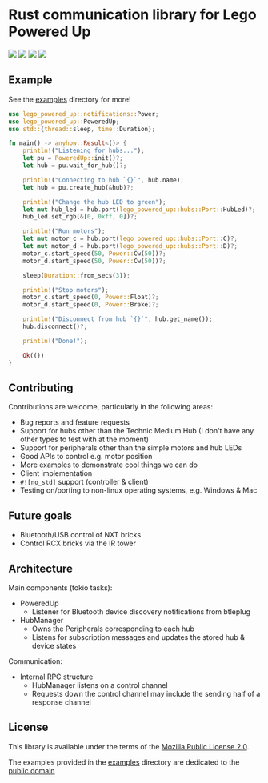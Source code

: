 # Rust communication library for Lego Powered Up

[![](https://img.shields.io/github/license/sciguy16/lego-powered-up?style=plastic)](https://choosealicense.com/licenses/mpl-2.0/)
![](https://img.shields.io/github/workflow/status/sciguy16/lego-powered-up/build?style=plastic)
[![](https://img.shields.io/crates/v/lego-powered-up?style=plastic)](https://crates.io/crates/lego-powered-up)
[![](https://img.shields.io/docsrs/lego-powered-up?style=plastic)](https://docs.rs/lego-powered-up)


## Example

See the [examples](https://github.com/sciguy16/lego-powered-up/tree/main/examples) directory for more!

```rust
use lego_powered_up::notifications::Power;
use lego_powered_up::PoweredUp;
use std::{thread::sleep, time::Duration};

fn main() -> anyhow::Result<()> {
    println!("Listening for hubs...");
    let pu = PoweredUp::init()?;
    let hub = pu.wait_for_hub()?;

    println!("Connecting to hub `{}`", hub.name);
    let hub = pu.create_hub(&hub)?;

    println!("Change the hub LED to green");
    let mut hub_led = hub.port(lego_powered_up::hubs::Port::HubLed)?;
    hub_led.set_rgb(&[0, 0xff, 0])?;

    println!("Run motors");
    let mut motor_c = hub.port(lego_powered_up::hubs::Port::C)?;
    let mut motor_d = hub.port(lego_powered_up::hubs::Port::D)?;
    motor_c.start_speed(50, Power::Cw(50))?;
    motor_d.start_speed(50, Power::Cw(50))?;

    sleep(Duration::from_secs(3));

    println!("Stop motors");
    motor_c.start_speed(0, Power::Float)?;
    motor_d.start_speed(0, Power::Brake)?;

    println!("Disconnect from hub `{}`", hub.get_name());
    hub.disconnect()?;

    println!("Done!");

    Ok(())
}
```

## Contributing
Contributions are welcome, particularly in the following areas:
* Bug reports and feature requests
* Support for hubs other than the Technic Medium Hub (I don't have any other types to test with at the moment)
* Support for peripherals other than the simple motors and hub LEDs
* Good APIs to control e.g. motor position
* More examples to demonstrate cool things we can do
* Client implementation
* `#![no_std]` support (controller & client)
* Testing on/porting to non-linux operating systems, e.g. Windows & Mac

## Future goals
* Bluetooth/USB control of NXT bricks
* Control RCX bricks via the IR tower

## Architecture

Main components (tokio tasks):

* PoweredUp
  * Listener for Bluetooth device discovery notifications from btleplug
* HubManager
  * Owns the Peripherals corresponding to each hub
  * Listens for subscription messages and updates the stored hub & device states

Communication:
* Internal RPC structure
  * HubManager listens on a control channel
  * Requests down the control channel may include the sending half of a response channel

## License
This library is available under the terms of the [Mozilla Public License 2.0](https://choosealicense.com/licenses/mpl-2.0/).

The examples provided in the [examples](https://github.com/sciguy16/lego-powered-up/tree/main/examples) directory are dedicated to the [public domain](https://creativecommons.org/publicdomain/zero/1.0/)